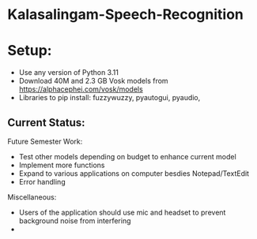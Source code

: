 # Kalasalingam-Speech-Recognition

# Setup:

- Use any version of Python 3.11
- Download 40M and 2.3 GB Vosk models from https://alphacephei.com/vosk/models
- Libraries to pip install: fuzzywuzzy, pyautogui, pyaudio, 


## Current Status: 

Future Semester Work: 

- Test other models depending on budget to enhance current model
- Implement more functions
- Expand to various applications on computer besdies Notepad/TextEdit
- Error handling



Miscellaneous:

- Users of the application should use mic and headset to prevent background noise from interfering
- 
